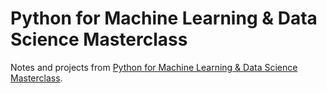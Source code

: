 # Python for Machine Learning & Data Science Masterclass

Notes and projects from [Python for Machine Learning & Data Science Masterclass](https://www.udemy.com/course/python-for-machine-learning-data-science-masterclass).